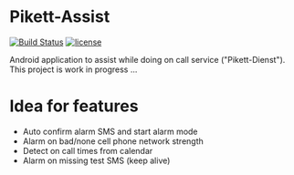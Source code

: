 # Pikett-Assist
[![Build Status](https://travis-ci.org/frimtec/pikett-assist.svg?branch=master)](https://travis-ci.org/frimtec/pikett-assist) 
[![license](https://img.shields.io/badge/License-Apache%202.0-blue.svg)](https://opensource.org/licenses/Apache-2.0)

Android application to assist while doing on call service ("Pikett-Dienst").
This project is work in progress ...

# Idea for features
* Auto confirm alarm SMS and start alarm mode 
* Alarm on bad/none cell phone network strength
* Detect on call times from calendar
* Alarm on missing test SMS (keep alive)
